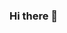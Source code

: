 ### Hi there 👋

<!--
**BintangMy/bintangmy** is a ✨ _special_ ✨ repository because its `README.md` (this file) appears on your GitHub profile.

##About Me:
- 🔭 I’m currently working at Freelancer
- 🌱 I’m currently learning Javascript
- 👯 I’m looking to collaborate on Web Developer
- 💬 Ask me about Anything
- 📫 How to reach me: mybintangg@gmail.com

-->
